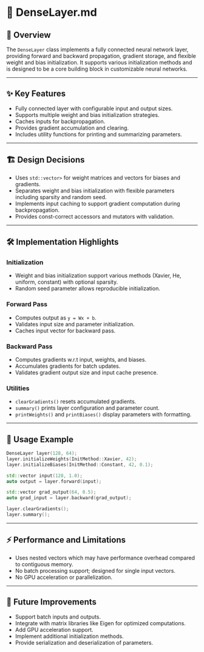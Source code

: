 # 🧱 DenseLayer.md

## 📝 Overview

The `DenseLayer` class implements a fully connected neural network layer, providing forward and backward propagation, gradient storage, and flexible weight and bias initialization. It supports various initialization methods and is designed to be a core building block in customizable neural networks.

---


## ✨ Key Features

- Fully connected layer with configurable input and output sizes.
- Supports multiple weight and bias initialization strategies.
- Caches inputs for backpropagation.
- Provides gradient accumulation and clearing.
- Includes utility functions for printing and summarizing parameters.

---


## 🏗️ Design Decisions

- Uses `std::vector>` for weight matrices and vectors for biases and gradients.
- Separates weight and bias initialization with flexible parameters including sparsity and random seed.
- Implements input caching to support gradient computation during backpropagation.
- Provides const-correct accessors and mutators with validation.

---


## 🛠️ Implementation Highlights

### Initialization
- Weight and bias initialization support various methods (Xavier, He, uniform, constant) with optional sparsity.
- Random seed parameter allows reproducible initialization.

### Forward Pass
- Computes output as `y = Wx + b`.
- Validates input size and parameter initialization.
- Caches input vector for backward pass.

### Backward Pass
- Computes gradients w.r.t input, weights, and biases.
- Accumulates gradients for batch updates.
- Validates gradient output size and input cache presence.

### Utilities
- `clearGradients()` resets accumulated gradients.
- `summary()` prints layer configuration and parameter count.
- `printWeights()` and `printBiases()` display parameters with formatting.

---


## 🚀 Usage Example

```cpp
DenseLayer layer(128, 64);
layer.initializeWeights(InitMethod::Xavier, 42);
layer.initializeBiases(InitMethod::Constant, 42, 0.1);

std::vector input(128, 1.0);
auto output = layer.forward(input);

std::vector grad_output(64, 0.5);
auto grad_input = layer.backward(grad_output);

layer.clearGradients();
layer.summary();
```

---


## ⚡ Performance and Limitations

- Uses nested vectors which may have performance overhead compared to contiguous memory.
- No batch processing support; designed for single input vectors.
- No GPU acceleration or parallelization.

---

## 🚧 Future Improvements

- Support batch inputs and outputs.
- Integrate with matrix libraries like Eigen for optimized computations.
- Add GPU acceleration support.
- Implement additional initialization methods.
- Provide serialization and deserialization of parameters.